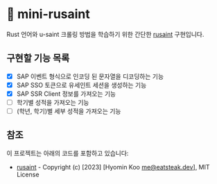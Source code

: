 # 🦀 mini-rusaint
Rust 언어와 u-saint 크롤링 방법을 학습하기 위한 간단한 [rusaint](https://github.com/EATSTEAK/rusaint) 구현입니다.

## 구현할 기능 목록
- [x] SAP 이벤트 형식으로 인코딩 된 문자열을 디코딩하는 기능
- [x] SAP SSO 토큰으로 유세인트 세션을 생성하는 기능
- [x] SAP SSR Client 정보를 가져오는 기능
- [ ] 학기별 성적을 가져오는 기능
- [ ] (학년, 학기)별 세부 성적을 가져오는 기능 

## 참조
이 프로젝트는 아래의 코드를 포함하고 있습니다:
- [rusaint](https://github.com/EATSTEAK/rusaint) - Copyright (c) [2023] [Hyomin Koo <me@eatsteak.dev>], MIT License